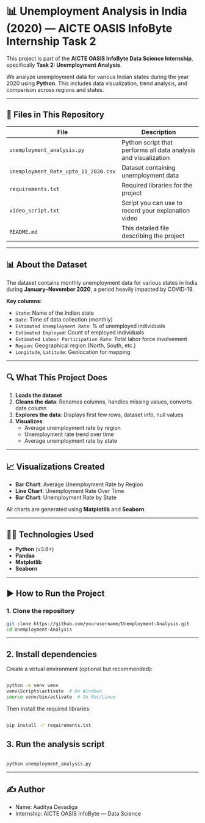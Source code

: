 # 📊 Unemployment Analysis in India (2020) — AICTE OASIS InfoByte Internship Task 2

This project is part of the **AICTE OASIS InfoByte Data Science Internship**, specifically **Task 2: Unemployment Analysis**.

We analyze unemployment data for various Indian states during the year 2020 using **Python**. This includes data visualization, trend analysis, and comparison across regions and states.

---

## 📁 Files in This Repository

| File | Description |
|------|-------------|
| `unemployment_analysis.py` | Python script that performs all data analysis and visualization |
| `Unemployment_Rate_upto_11_2020.csv` | Dataset containing unemployment data |
| `requirements.txt` | Required libraries for the project |
| `video_script.txt` | Script you can use to record your explanation video |
| `README.md` | This detailed file describing the project |

---

## 📊 About the Dataset

The dataset contains monthly unemployment data for various states in India during **January–November 2020**, a period heavily impacted by COVID-19.

**Key columns:**
- `State`: Name of the Indian state
- `Date`: Time of data collection (monthly)
- `Estimated Unemployment Rate`: % of unemployed individuals
- `Estimated Employed`: Count of employed individuals
- `Estimated Labour Participation Rate`: Total labor force involvement
- `Region`: Geographical region (North, South, etc.)
- `Longitude`, `Latitude`: Geolocation for mapping

---

## 🔍 What This Project Does

1. **Loads the dataset**
2. **Cleans the data**: Renames columns, handles missing values, converts date column
3. **Explores the data**: Displays first few rows, dataset info, null values
4. **Visualizes**:
   - Average unemployment rate by region
   - Unemployment rate trend over time
   - Average unemployment rate by state

---

## 📈 Visualizations Created

- **Bar Chart**: Average Unemployment Rate by Region  
- **Line Chart**: Unemployment Rate Over Time  
- **Bar Chart**: Unemployment Rate by State  

All charts are generated using **Matplotlib** and **Seaborn**.

---

## 🧑‍💻 Technologies Used

- **Python** (v3.8+)
- **Pandas**
- **Matplotlib**
- **Seaborn**

---

## ▶️ How to Run the Project

### 1. Clone the repository

```bash
git clone https://github.com/yourusername/Unemployment-Analysis.git
cd Unemployment-Analysis
```
---
## 2. Install dependencies
Create a virtual environment (optional but recommended):

```bash

python -m venv venv
venv\Scripts\activate  # On Windows
source venv/bin/activate  # On Mac/Linux
```
Then install the required libraries:

```bash

pip install -r requirements.txt
```

## 3. Run the analysis script
```bash

python unemployment_analysis.py
```
---
## ✍️ Author
- Name: Aaditya Devadiga
- Internship: AICTE OASIS InfoByte — Data Science
